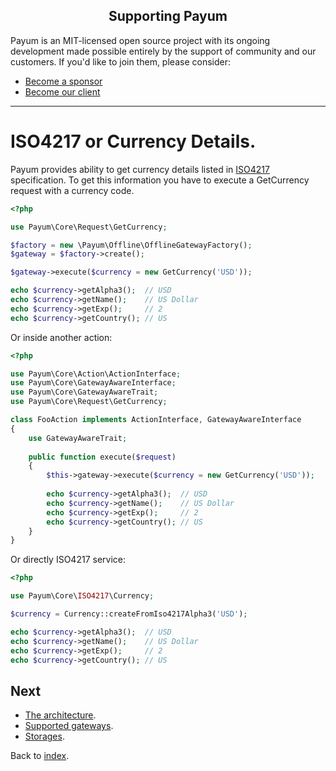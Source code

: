 <h2 align="center">Supporting Payum</h2>

Payum is an MIT-licensed open source project with its ongoing development made possible entirely by the support of community and our customers. If you'd like to join them, please consider:

- [Become a sponsor](https://www.patreon.com/makasim)
- [Become our client](http://forma-pro.com/)

---

# ISO4217 or Currency Details. 

Payum provides ability to get currency details listed in [ISO4217](http://en.wikipedia.org/wiki/ISO_4217) specification.
To get this information you have to execute a GetCurrency request with a currency code.


```php
<?php

use Payum\Core\Request\GetCurrency;

$factory = new \Payum\Offline\OfflineGatewayFactory();
$gateway = $factory->create();

$gateway->execute($currency = new GetCurrency('USD'));

echo $currency->getAlpha3();  // USD
echo $currency->getName();    // US Dollar
echo $currency->getExp();     // 2
echo $currency->getCountry(); // US
```

Or inside another action:

```php
<?php

use Payum\Core\Action\ActionInterface;
use Payum\Core\GatewayAwareInterface;
use Payum\Core\GatewayAwareTrait;
use Payum\Core\Request\GetCurrency;

class FooAction implements ActionInterface, GatewayAwareInterface
{
    use GatewayAwareTrait;
    
    public function execute($request)
    {
        $this->gateway->execute($currency = new GetCurrency('USD'));
        
        echo $currency->getAlpha3();  // USD
        echo $currency->getName();    // US Dollar
        echo $currency->getExp();     // 2
        echo $currency->getCountry(); // US
    }
}
```

Or directly ISO4217 service:

```php
<?php

use Payum\Core\ISO4217\Currency;

$currency = Currency::createFromIso4217Alpha3('USD');

echo $currency->getAlpha3();  // USD
echo $currency->getName();    // US Dollar
echo $currency->getExp();     // 2
echo $currency->getCountry(); // US
```

## Next 

* [The architecture](the-architecture.md).
* [Supported gateways](supported-gateways.md).
* [Storages](storages.md).

Back to [index](index.md).
